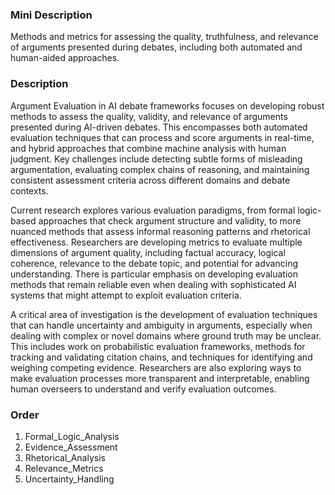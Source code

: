 ### Mini Description

Methods and metrics for assessing the quality, truthfulness, and relevance of arguments presented during debates, including both automated and human-aided approaches.

### Description

Argument Evaluation in AI debate frameworks focuses on developing robust methods to assess the quality, validity, and relevance of arguments presented during AI-driven debates. This encompasses both automated evaluation techniques that can process and score arguments in real-time, and hybrid approaches that combine machine analysis with human judgment. Key challenges include detecting subtle forms of misleading argumentation, evaluating complex chains of reasoning, and maintaining consistent assessment criteria across different domains and debate contexts.

Current research explores various evaluation paradigms, from formal logic-based approaches that check argument structure and validity, to more nuanced methods that assess informal reasoning patterns and rhetorical effectiveness. Researchers are developing metrics to evaluate multiple dimensions of argument quality, including factual accuracy, logical coherence, relevance to the debate topic, and potential for advancing understanding. There is particular emphasis on developing evaluation methods that remain reliable even when dealing with sophisticated AI systems that might attempt to exploit evaluation criteria.

A critical area of investigation is the development of evaluation techniques that can handle uncertainty and ambiguity in arguments, especially when dealing with complex or novel domains where ground truth may be unclear. This includes work on probabilistic evaluation frameworks, methods for tracking and validating citation chains, and techniques for identifying and weighing competing evidence. Researchers are also exploring ways to make evaluation processes more transparent and interpretable, enabling human overseers to understand and verify evaluation outcomes.

### Order

1. Formal_Logic_Analysis
2. Evidence_Assessment
3. Rhetorical_Analysis
4. Relevance_Metrics
5. Uncertainty_Handling
